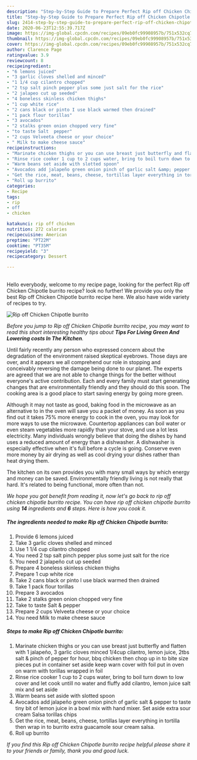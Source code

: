 ```yaml
---
description: "Step-by-Step Guide to Prepare Perfect Rip off Chicken Chipotle burrito"
title: "Step-by-Step Guide to Prepare Perfect Rip off Chicken Chipotle burrito"
slug: 2414-step-by-step-guide-to-prepare-perfect-rip-off-chicken-chipotle-burrito
date: 2020-06-23T12:55:39.717Z
image: https://img-global.cpcdn.com/recipes/09eb0fc99908957b/751x532cq70/rip-off-chicken-chipotle-burrito-recipe-main-photo.jpg
thumbnail: https://img-global.cpcdn.com/recipes/09eb0fc99908957b/751x532cq70/rip-off-chicken-chipotle-burrito-recipe-main-photo.jpg
cover: https://img-global.cpcdn.com/recipes/09eb0fc99908957b/751x532cq70/rip-off-chicken-chipotle-burrito-recipe-main-photo.jpg
author: Clarence Page
ratingvalue: 3.9
reviewcount: 8
recipeingredient:
- "6 lemons juiced"
- "3 garlic cloves shelled and minced"
- "1 1/4 cup cilantro chopped"
- "2 tsp salt pinch pepper plus some just salt for the rice"
- "2 jalapeo cut up seeded"
- "4 boneless skinless chicken thighs"
- "1 cup white rice"
- "2 cans black or pinto I use black warmed then drained"
- "1 pack flour torillas"
- "3 avocados"
- "2 stalks green onion chopped very fine"
- "to taste Salt  pepper"
- "2 cups Velveeta cheese or your choice"
- " Milk to make cheese sauce"
recipeinstructions:
- "Marinate chicken thighs or you can use breast just butterfly and flatten with 1 jalapeño, 3 garlic cloves minced 1/4cup cilantro, lemon juice, 2tbs salt &amp; pinch of pepper for hour, bbq chicken then chop up in to bite size pieces put in container set aside keep warn cover with foil put in oven on warm with torillas wrapped in foil"
- "Rinse rice cooker 1 cup to 2 cups water, bring to boil turn down to low cover and let cook untill no water and fluffy add cilantro, lemon juice salt mix and set aside"
- "Warm beans set aside with slotted spoon"
- "Avocados add jalapeño green onion pinch of garlic salt &amp; pepper to taste tiny bit of lemon juice in a bowl mix with hand mixer. Set aside extra sour cream Salsa torillas chips"
- "Get the rice, meat, beans, cheese, tortillas layer everything in tortilla then wrap in to burrito extra guacamole sour cream salsa."
- "Roll up burrito"
categories:
- Recipe
tags:
- rip
- off
- chicken

katakunci: rip off chicken 
nutrition: 272 calories
recipecuisine: American
preptime: "PT22M"
cooktime: "PT35M"
recipeyield: "3"
recipecategory: Dessert

---
```

<br>
Hello everybody, welcome to my recipe page, looking for the perfect Rip off Chicken Chipotle burrito recipe? look no further! We provide you only the best Rip off Chicken Chipotle burrito recipe here. We also have wide variety of recipes to try.
<br>


![Rip off Chicken Chipotle burrito](https://img-global.cpcdn.com/recipes/09eb0fc99908957b/751x532cq70/rip-off-chicken-chipotle-burrito-recipe-main-photo.jpg)

<i>Before you jump to Rip off Chicken Chipotle burrito recipe, you may want to read this short interesting healthy tips about 
<strong>Tips For Living Green And Lowering costs In The Kitchen</strong>.</i>
</br>

Until fairly recently any person who expressed concern about the degradation of the environment raised skeptical eyebrows. Those days are over, and it appears we all comprehend our role in stopping and conceivably reversing the damage being done to our planet. The experts are agreed that we are not able to change things for the better without everyone's active contribution. Each and every family must start generating changes that are environmentally friendly and they should do this soon. The cooking area is a good place to start saving energy by going more green.

Although it may not taste as good, baking food in the microwave as an alternative to in the oven will save you a packet of money. As soon as you find out it takes 75% more energy to cook in the oven, you may look for more ways to use the microwave. Countertop appliances can boil water or even steam vegetables more rapidly than your stove, and use a lot less electricity. Many individuals wrongly believe that doing the dishes by hand uses a reduced amount of energy than a dishwasher. A dishwasher is especially effective when it's full before a cycle is going. Conserve even more money by air drying as well as cool drying your dishes rather than heat drying them.

The kitchen on its own provides you with many small ways by which energy and money can be saved. Environmentally friendly living is not really that hard. It's related to being functional, more often than not.


<i>We hope you got benefit from reading it, now let's go back to rip off chicken chipotle burrito recipe. You can have rip off chicken chipotle burrito using <strong>14</strong> ingredients and <strong>6</strong> steps. Here is how you cook it.
</i>

##### The ingredients needed to make Rip off Chicken Chipotle burrito:

1. Provide 6 lemons juiced
1. Take 3 garlic cloves shelled and minced
1. Use 1 1/4 cup cilantro chopped
1. You need 2 tsp salt pinch pepper plus some just salt for the rice
1. You need 2 jalapeño cut up seeded
1. Prepare 4 boneless skinless chicken thighs
1. Prepare 1 cup white rice
1. Take 2 cans black or pinto I use black warmed then drained
1. Take 1 pack flour torillas
1. Prepare 3 avocados
1. Take 2 stalks green onion chopped very fine
1. Take to taste Salt &amp; pepper
1. Prepare 2 cups Velveeta cheese or your choice
1. You need  Milk to make cheese sauce


##### Steps to make Rip off Chicken Chipotle burrito:

1. Marinate chicken thighs or you can use breast just butterfly and flatten with 1 jalapeño, 3 garlic cloves minced 1/4cup cilantro, lemon juice, 2tbs salt &amp; pinch of pepper for hour, bbq chicken then chop up in to bite size pieces put in container set aside keep warn cover with foil put in oven on warm with torillas wrapped in foil
1. Rinse rice cooker 1 cup to 2 cups water, bring to boil turn down to low cover and let cook untill no water and fluffy add cilantro, lemon juice salt mix and set aside
1. Warm beans set aside with slotted spoon
1. Avocados add jalapeño green onion pinch of garlic salt &amp; pepper to taste tiny bit of lemon juice in a bowl mix with hand mixer. Set aside extra sour cream Salsa torillas chips
1. Get the rice, meat, beans, cheese, tortillas layer everything in tortilla then wrap in to burrito extra guacamole sour cream salsa.
1. Roll up burrito


<i>If you find this Rip off Chicken Chipotle burrito recipe helpful please share it to your friends or family, thank you and good luck.</i>
